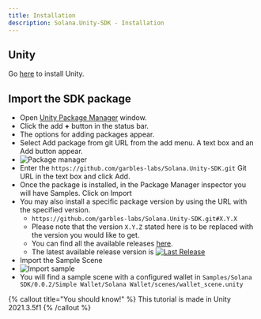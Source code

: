 ```yaml
---
title: Installation
description: Solana.Unity-SDK - Installation
---
```


## Unity

Go [here](https://unity.com/download) to install Unity.

## Import the SDK package

* Open [Unity Package Manager](https://docs.unity3d.com/Manual/upm-ui.html) window.
* Click the add **+** button in the status bar.
* The options for adding packages appear.
* Select Add package from git URL from the add menu. A text box and an Add button appear.
* ![Package manager](/package_manager.png)
* Enter the `https://github.com/garbles-labs/Solana.Unity-SDK.git` Git URL in the text box and click Add.
* Once the package is installed, in the Package Manager inspector you will have Samples. Click on Import
* You may also install a specific package version by using the URL with the specified version.
    * `https://github.com/garbles-labs/Solana.Unity-SDK.git#X.Y.X`
    * Please note that the version `X.Y.Z` stated here is to be replaced with the version you would like to get.
    * You can find all the available releases [here](https://github.com/garbles-labs/Solana.Unity-SDK/releases).
    * The latest available release version is [![Last Release](https://img.shields.io/github/v/release/garbles-labs/Solana.Unity-SDK)](https://github.com/Sgarbles-labs/Solana.Unity-SDK/releases/latest)
* Import the Sample Scene
* ![Import sample](/import_sample.png)
* You will find a sample scene with a configured wallet in `Samples/Solana SDK/0.0.2/Simple Wallet/Solana Wallet/scenes/wallet_scene.unity`

{% callout title="You should know!" %}
This tutorial is made in Unity 2021.3.5f1
{% /callout %}